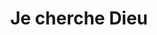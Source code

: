 ---
title: Je cherche Dieu
site: https://jecherchedieu.ch/
description: Questions-réponses de recherche spirituelle par Marc Pernot
tags:
    - formation
    - spiritualité
cantons: 
    - Genève
keywords:
    - Pernot
---